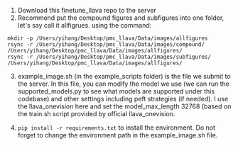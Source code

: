 1. Download this finetune_llava repo to the server
2. Recommend put the compound figures and subfigures into one folder, let's say call it allfigrues. using the command:
```
mkdir -p /Users/yihang/Desktop/pmc_llava/Data/images/allfigures
rsync -r /Users/yihang/Desktop/pmc_llava/Data/images/compound/ /Users/yihang/Desktop/pmc_llava/Data/images/allfigures/
rsync -r /Users/yihang/Desktop/pmc_llava/Data/images/subfigures/ /Users/yihang/Desktop/pmc_llava/Data/images/allfigures/
```

3. example_image.sh (in the example_scripts folder) is the file we submit to the server. In this file, you can modify the model we use (we can run the supported_models.py to see what models are supported under this codebase) and other settings including peft strategies (if needed).
I use the llava_onevision here and set the model_max_length 32768 (based on the train.sh script provided by official llava_onevision.

4.  ```pip install -r requirements.txt``` to install the environment. Do not forget to change the environment path in the example_image.sh file. 


 
